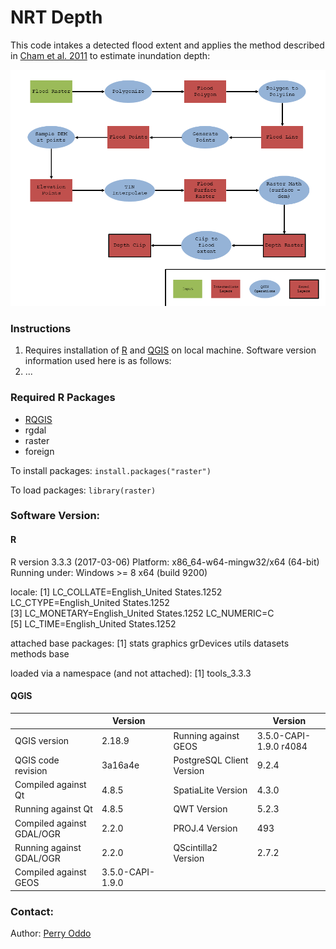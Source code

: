 # NRT Depth

This code intakes a detected flood extent and applies the method described in [Cham et al. 2011](https://www.witpress.com/elibrary/wit-transactions-on-the-built-environment/168/34837) to estimate inundation depth:

![Workflow](https://github.com/pcoddo/NRT_Depth/blob/master/Images/Workflow.png)

### Instructions
1. Requires installation of [R](https://www.r-project.org/) and [QGIS](https://www.qgis.org/en/site/) on local machine. Software version information used here is as follows:
2. ...

### Required R Packages
* [RQGIS](https://github.com/jannes-m/RQGIS)
* rgdal
* raster
* foreign

To install packages:
`install.packages("raster")`

To load packages:
`library(raster)`

### Software Version:
#### R
R version 3.3.3 (2017-03-06)
Platform: x86_64-w64-mingw32/x64 (64-bit)
Running under: Windows >= 8 x64 (build 9200)

locale:
[1] LC_COLLATE=English_United States.1252  LC_CTYPE=English_United States.1252   
[3] LC_MONETARY=English_United States.1252 LC_NUMERIC=C                          
[5] LC_TIME=English_United States.1252    

attached base packages:
[1] stats     graphics  grDevices utils     datasets  methods   base     

loaded via a namespace (and not attached):
[1] tools_3.3.3

#### QGIS
|                           | Version          |   |                           | Version                |
|---------------------------|------------------|---|---------------------------|------------------------|
| QGIS version              | 2.18.9           |   | Running against GEOS      | 3.5.0-CAPI-1.9.0 r4084 |
| QGIS code revision        | 3a16a4e          |   | PostgreSQL Client Version | 9.2.4                  |
| Compiled against Qt       | 4.8.5            |   | SpatiaLite Version        | 4.3.0                  |
| Running against Qt        | 4.8.5            |   | QWT Version               | 5.2.3                  |
| Compiled against GDAL/OGR | 2.2.0            |   | PROJ.4 Version            | 493                    |
| Running against GDAL/OGR  | 2.2.0            |   | QScintilla2 Version       | 2.7.2                  |
| Compiled against GEOS     | 3.5.0-CAPI-1.9.0 |   |                           |                        |


### Contact:
Author: [Perry Oddo](mailto:perry.oddo@nasas.gov)

